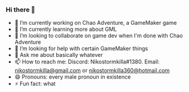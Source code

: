 ### Hi there 👋

- 🔭 I’m currently working on Chao Adventure, a GameMaker game
- 🌱 I’m currently learning more about GML
- 👯 I’m looking to collaborate on game dev when I'm done with Chao Adventure
- 🤔 I’m looking for help with certain GameMaker things
- 💬 Ask me about basically whatever
- 📫 How to reach me: Discord: Nikostormkilla#1380. Email: nikostormkilla@gmail.com or nikostormkilla360@hotmail.com
- 😄 Pronouns: every male pronoun in existence
- ⚡ Fun fact: what
